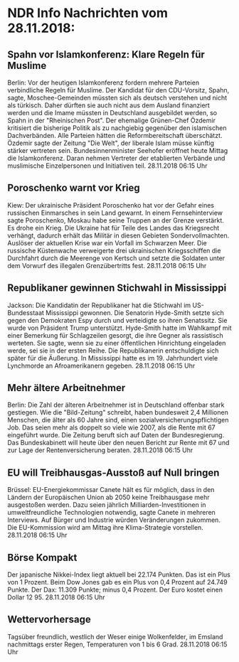 # NDR Info Nachrichten vom 28.11.2018:


## Spahn vor Islamkonferenz: Klare Regeln für Muslime
Berlin: Vor der heutigen Islamkonferenz fordern mehrere Parteien verbindliche Regeln für Muslime. Der Kandidat für den CDU-Vorsitz, Spahn, sagte, Moschee-Gemeinden müssten sich als deutsch verstehen und nicht als türkisch. Daher dürften sie auch nicht aus dem Ausland finanziert werden und die Imame müssten in Deutschland ausgebildet werden, so Spahn in der "Rheinischen Post". Der ehemalige Grünen-Chef Özdemir kritisiert die bisherige Politik als zu nachgiebig gegenüber den islamischen Dachverbänden. Alle Parteien hätten die Reformbereitschaft überschätzt. Özdemir sagte der Zeitung "Die Welt", der liberale Islam müsse künftig stärker vertreten sein. Bundesinnenminister Seehofer eröffnet heute Mittag die Islamkonferenz. Daran nehmen Vertreter der etablierten Verbände und muslimische Einzelpersonen und Initiativen teil. 28.11.2018 06:15 Uhr 

## Poroschenko warnt vor Krieg
Kiew:	Der ukrainische Präsident Poroschenko hat vor der Gefahr eines russischen Einmarsches in sein Land gewarnt. In einem Fernsehinterview sagte Poroschenko, Moskau habe seine Truppen an der Grenze verstärkt. Es drohe ein Krieg. Die Ukraine hat für Teile des Landes das Kriegsrecht verhängt, dadurch erhält das Militär in diesen Gebieten Sondervollmachten. Auslöser der aktuellen Krise war ein Vorfall im Schwarzen Meer. Die russische Küstenwache verweigerte drei ukrainischen Kriegsschiffen die Durchfahrt durch die Meerenge von Kertsch und setzte die Soldaten unter dem Vorwurf des illegalen Grenzübertritts fest. 28.11.2018 06:15 Uhr 

## Republikaner gewinnen Stichwahl in Mississippi
Jackson:	Die Kandidatin der Republikaner hat die Stichwahl im US-Bundesstaat Mississippi gewonnen. Die Senatorin Hyde-Smith setzte sich gegen den Demokraten Espy durch und verteidigte so ihren Senatssitz. Sie wurde von Präsident Trump unterstützt. Hyde-Smith hatte im Wahlkampf mit einer Bemerkung für Schlagzeilen gesorgt, die ihre Gegner als rassistisch werteten. Sie sagte, wenn sie zu einer öffentlichen Hinrichtung eingeladen werde, sei sie in der ersten Reihe. Die Republikanerin entschuldigte sich später für die Äußerung. In Mississippi hatte es im 19. Jahrhundert viele Lynchmorde an Afroamerikanern gegeben. 28.11.2018 06:15 Uhr 

## Mehr ältere Arbeitnehmer
Berlin: Die Zahl der älteren Arbeitnehmer ist in Deutschland offenbar stark gestiegen. Wie die "Bild-Zeitung" schreibt, haben bundesweit 2,4 Millionen Menschen, die älter als 60 Jahre sind, einen sozialversicherungspflichtigen Job. Das seien mehr als doppelt so viele wie 2007, als die Rente mit 67 eingeführt wurde. Die Zeitung beruft sich auf Daten der Bundesregierung. Das Bundeskabinett will heute über den neuen Bericht zur Rente mit 67 und zur Lage der Rentenversicherung beraten. 28.11.2018 06:15 Uhr 

## EU will Treibhausgas-Ausstoß auf Null bringen
Brüssel:	EU-Energiekommissar Canete hält es für möglich, dass in den Ländern der Europäischen Union ab 2050 keine Treibhausgase mehr ausgestoßen werden. Dazu seien jährlich Milliarden-Investitionen in umweltfreundliche Technologien notwendig, sagte Canete in mehreren Interviews. Auf Bürger und Industrie würden Veränderungen zukommen. Die EU-Kommission wird am Mittag ihre Klima-Strategie vorstellen. 28.11.2018 06:15 Uhr 

## Börse Kompakt
Der japanische Nikkei-Index liegt aktuell bei 22.174   Punkten. Das ist ein Plus von 1 Prozent. Beim Dow Jones gab es ein Plus von 0,4 Prozent auf 24.749   Punkte. Der Dax:			11.309 Punkte; minus 0,4 Prozent. Der Euro kostet einen Dollar 12 95. 28.11.2018 06:15 Uhr 

## Wettervorhersage
Tagsüber freundlich, westlich der Weser einige Wolkenfelder, im Emsland nachmittags erster Regen, Temperaturen von 1 bis 6 Grad. 28.11.2018 06:15 Uhr 

